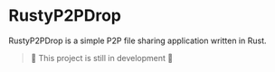 # RustyP2PDrop

RustyP2PDrop is a simple P2P file sharing application written in Rust.

> 🚧 This project is still in development 👷